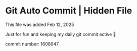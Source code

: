 # Git Auto Commit | Hidden File

This file was added Feb 12, 2025

Just for fun and keeping my daily git commit active 🤪

commit number: 1608947

